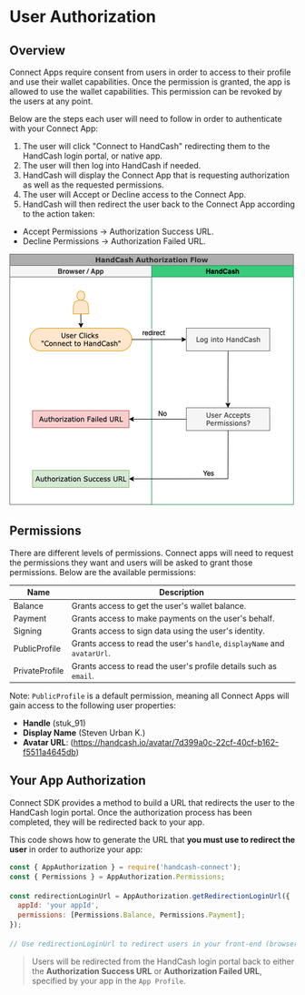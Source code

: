 # User Authorization

## Overview

Connect Apps require consent from users in order to access to their profile and use their wallet capabilities. Once the permission is granted, the app is allowed to use the wallet capabilities. This permission can be revoked by the users at any point. 

Below are the steps each user will need to follow in order to authenticate with your Connect App:

1. The user will click "Connect to HandCash" redirecting them to the HandCash login portal, or native app.
2. The user will then log into HandCash if needed.
3. HandCash will display the Connect App that is requesting authorization as well as the requested permissions.
4. The user will Accept or Decline access to the Connect App.
5. HandCash will then redirect the user back to the Connect App according to the action taken:

- Accept Permissions -> Authorization Success URL.
- Decline Permissions -> Authorization Failed URL.

![HandCash Authorization Flow](/../resources/images/handcash-connect-auth-flow.png)

## Permissions

There are different levels of permissions. Connect apps will need to request the permissions they want and users will be asked to grant those permissions. Below are the available permissions:

| Name           | Description                                                             |
| -------------- | ----------------------------------------------------------------------- |
| Balance        | Grants access to get the user's wallet balance.                          |
| Payment        | Grants access to make payments on the user's behalf.                     |
| Signing        | Grants access to sign data using the user's identity.                     |
| PublicProfile  | Grants access to read the user's `handle`, `displayName` and `avatarUrl`. |
| PrivateProfile | Grants access to read the user's profile details such as `email`.         |

Note: `PublicProfile` is a default permission, meaning all Connect Apps will gain access to the following user properties:

- **Handle** (stuk_91)
- **Display Name** (Steven Urban K.)
- **Avatar URL**: (https://handcash.io/avatar/7d399a0c-22cf-40cf-b162-f5511a4645db)

## Your App Authorization

Connect SDK provides a method to build a URL that redirects the user to the HandCash login portal. Once the authorization process has been completed, they will be redirected back to your app.

This code shows how to generate the URL that **you must use to redirect the user** in order to authorize your app:

```javascript
const { AppAuthorization } = require('handcash-connect');
const { Permissions } = AppAuthorization.Permissions;

const redirectionLoginUrl = AppAuthorization.getRedirectionLoginUrl({
  appId: 'your appId',
  permissions: [Permissions.Balance, Permissions.Payment];
});

// Use redirectionLoginUrl to redirect users in your front-end (browser, native app, ...).

```

> Users will be redirected from the HandCash login portal back to either the **Authorization Success URL** or **Authorization Failed URL**, specified by your app in the `App Profile`.
